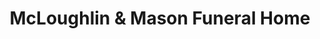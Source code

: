 ---
title: "McLoughlin & Mason Funeral Home"
url: /troy/mcloughlin-und-mason-funeral-home/
shop: Bestattungen
---
